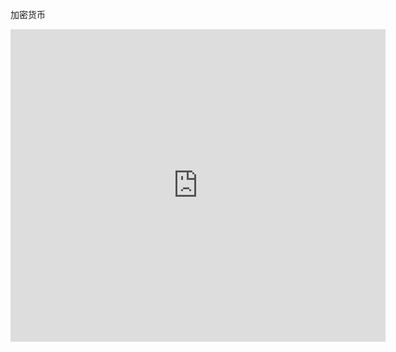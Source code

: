 加密货币
<iframe src="https://old.changelly.com/widget/v1?auth=email&from=BTC&to=ETH&merchant_id=htxod42fg11hp7i3&address=&amount=1&ref_id=htxod42fg11hp7i3&color=00cf70" width="600" height="500" class="changelly" scrolling="no" style="overflow-y: hidden; border: none" > Can't load widget </iframe>
